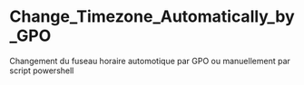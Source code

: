 # Change_Timezone_Automatically_by_GPO
Changement du fuseau horaire automotique par GPO ou manuellement par script powershell
